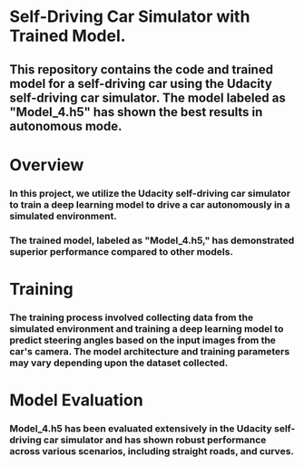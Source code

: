 # Self-Driving Car Simulator with Trained Model.
## This repository contains the code and trained model for a self-driving car using the Udacity self-driving car simulator. The model labeled as "Model_4.h5" has shown the best results in autonomous mode.

# Overview
### In this project, we utilize the Udacity self-driving car simulator to train a deep learning model to drive a car autonomously in a simulated environment. 
### The trained model, labeled as "Model_4.h5," has demonstrated superior performance compared to other models.

# Training
### The training process involved collecting data from the simulated environment and training a deep learning model to predict steering angles based on the input images from the car's camera. The model architecture and training parameters may vary depending upon the dataset collected.
# Model Evaluation
### Model_4.h5 has been evaluated extensively in the Udacity self-driving car simulator and has shown robust performance across various scenarios, including straight roads, and curves.
